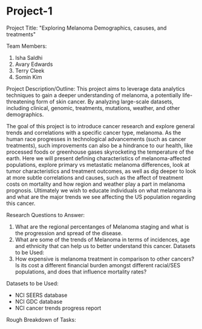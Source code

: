 # Project-1

Project Title: "Exploring Melanoma Demographics, casuses, and treatments"

Team Members:
1. Isha Saldhi
2. Avary Edwards
3. Terry Cleek
4. Somin Kim
     
Project Description/Outline:
This project aims to leverage data analytics techniques to gain a deeper understanding of melanoma, a potentially life-threatening form of skin cancer. By analyzing large-scale datasets, including clinical, genomic, treatments, mutations, weather, and other demographics.

The goal of this project is to introduce cancer research and explore general trends and correlations with a specific cancer type, melanoma. As the human race progresses in technological advancements (such as cancer treatments), such improvements can also be a hindrance to our health, like processed foods or greenhouse gases skyrocketing the temperature of the earth. Here we will present defining characteristics of melanoma-affected populations, explore primary vs metastatic melanoma differences, look at tumor characteristics and treatment outcomes, as well as dig deeper to look at more subtle correlations and causes, such as the affect of treatment costs on mortality and how region and weather play a part in melanoma prognosis. Ultimately we wish to educate individuals on what melanoma is and what are the major trends we see affecting the US population regarding this cancer. 

Research Questions to Answer:
1. What are the regional percentanges of Melanoma staging and what is the progression and spread of the disease.
2. What are some of the trends of Melanoma in terms of incidences, age and ethnicity that can help us to better understand this cancer.
Datasets to be Used:
3. How expensive is melanoma treatment in comparison to other cancers? Is its cost a different financial burden amongst different racial/SES populations, and does that influence mortality rates?

Datasets to be Used:
* NCI SEERS database
* NCI GDC database
* NCI cancer trends progress report

Rough Breakdown of Tasks:
